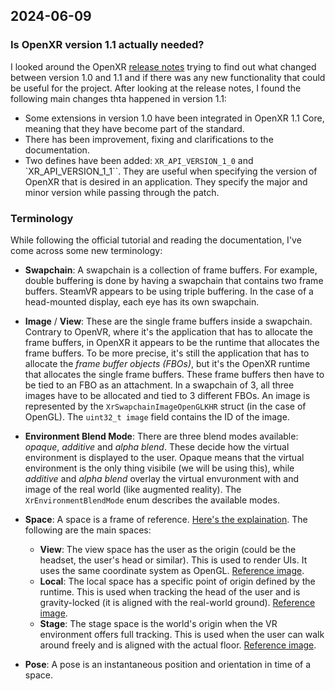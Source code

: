 ## 2024-06-09

### Is OpenXR version 1.1 actually needed?

I looked around the OpenXR [release notes](https://github.com/KhronosGroup/OpenXR-Docs/releases) trying to find out what changed between version 1.0 and 1.1 and if there was any new functionality that could be useful for the project. After looking at the release notes, I found the following main changes thta happened in version 1.1:

* Some extensions in version 1.0 have been integrated in OpenXR 1.1 Core, meaning that they have become part of the standard.
* There has been improvement, fixing and clarifications to the documentation.
* Two defines have been added: `XR_API_VERSION_1_0` and `XR_API_VERSION_1_1``. They are useful when specifying the version of OpenXR that is desired in an application. They specify the major and minor version while passing through the patch.

### Terminology

While following the official tutorial and reading the documentation, I've come across some new terminology:

* **Swapchain**: A swapchain is a collection of frame buffers. For example, double buffering is done by having a swapchain that contains two frame buffers. SteamVR appears to be using triple buffering. In the case of a head-mounted display, each eye has its own swapchain.

* **Image** / **View**: These are the single frame buffers inside a swapchain. Contrary to OpenVR, where it's the application that has to allocate the frame buffers, in OpenXR it appears to be the runtime that allocates the frame buffers. To be more precise, it's still the application that has to allocate the *frame buffer objects (FBOs)*, but it's the OpenXR runtime that allocates the single frame buffers. These frame buffers then have to be tied to an FBO as an attachment. In a swapchain of 3, all three images have to be allocated and tied to 3 different FBOs. An image is represented by the `XrSwapchainImageOpenGLKHR` struct (in the case of OpenGL). The `uint32_t image` field contains the ID of the image.

* **Environment Blend Mode**: There are three blend modes available: *opaque*, *additive* and *alpha blend*. These decide how the virtual environment is displayed to the user. Opaque means that the virtual environment is the only thing visibile (we will be using this), while *additive* and *alpha blend* overlay the virtual envuronment with and image of the real world (like augmented reality). The `XrEnvironmentBlendMode` enum describes the available modes.

* **Space**: A space is a frame of reference. [Here's the explaination](https://openxr-tutorial.com//android/vulkan/3-graphics.html#reference-spaces). The following are the main spaces:
	* **View**: The view space has the user as the origin (could be the headset, the user's head or similar). This is used to render UIs. It uses the same coordinate system as OpenGL. [Reference image](https://openxr-tutorial.com//android/vulkan/_images/ViewSpace.png).
	* **Local**: The local space has a specific point of origin defined by the runtime. This is used when tracking the head of the user and is gravity-locked (it is aligned with the real-world ground). [Reference image](https://openxr-tutorial.com//android/vulkan/_images/LocalSpace.png).
	* **Stage**: The stage space is the world's origin when the VR environment offers full tracking. This is used when the user can walk around freely and is aligned with the actual floor. [Reference image](https://openxr-tutorial.com//android/vulkan/_images/StageSpace.png).

* **Pose**: A pose is an instantaneous position and orientation in time of a space.
